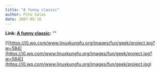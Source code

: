 ```yaml
---
title: "A funny classic"
author: Pito Salas
date: 2007-05-16
---
```


**Link: [A funny classic](None):** ""

[![https://i0.wp.com/www.linuxkungfu.org/images/fun/geek/project.jpg?w=584](https://i0.wp.com/www.linuxkungfu.org/images/fun/geek/project.jpg?w=584)](<https://i0.wp.com/www.linuxkungfu.org/images/fun/geek/project.jpg>)


